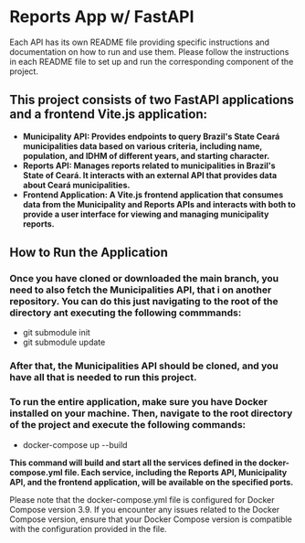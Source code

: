 # Reports App w/ FastAPI

Each API has its own README file providing specific instructions and documentation on how to run and use them. Please follow the instructions in each README file to set up and run the corresponding component of the project.

## This project consists of two FastAPI applications and a frontend Vite.js application:

- **Municipality API: Provides endpoints to query Brazil's State Ceará municipalities data based on various criteria, including name, population, and IDHM of different years, and starting character.**
- **Reports API: Manages reports related to municipalities in Brazil's State of Ceará. It interacts with an external API that provides data about Ceará municipalities.**
- **Frontend Application: A Vite.js frontend application that consumes data from the Municipality and Reports APIs and interacts with both to provide a user interface for viewing and managing municipality reports.**



## How to Run the Application
### Once you have cloned or downloaded the main branch, you need to also fetch the Municipalities API, that i on another repository. You can do this just navigating to the root of the directory ant executing the following commmands:
- git submodule init
- git submodule update

### After that, the Municipalities API should be cloned, and you have all that is needed to run this project.

### To run the entire application, make sure you have Docker installed on your machine. Then, navigate to the root directory of the project and execute the following commands:

- docker-compose up --build

**This command will build and start all the services defined in the docker-compose.yml file. Each service, including the Reports API, Municipality API, and the frontend application, will be available on the specified ports.**

Please note that the docker-compose.yml file is configured for Docker Compose version 3.9. If you encounter any issues related to the Docker Compose version, ensure that your Docker Compose version is compatible with the configuration provided in the file.